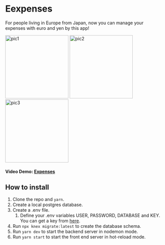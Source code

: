 # Eexpenses
For people living in Europe from Japan, now you can manage your expenses with euro and yen by this app! 

<img width="200" alt="pic1" src="https://i.ibb.co/hMG3Q76/Simulator-Screen-Shot-i-Phone-12-Pro-Max-2021-08-29-at-14-19-13.png">
<img width="200" alt="pic2" src="https://i.ibb.co/n1Bmy4L/Simulator-Screen-Shot-i-Phone-12-Pro-Max-2021-08-29-at-14-19-01.png">
<img width="200" alt="pic3" src="https://i.ibb.co/1MTBC0Q/Simulator-Screen-Shot-i-Phone-12-Pro-Max-2021-08-29-at-14-19-05.png">

#### Video Demo:  [Expenses](https://youtu.be/lwZK5mSmhm0)

## How to install
1. Clone the repo and `yarn`.
1. Create a local postgres database.
1. Create a .env file.
   1. Define your .env variables USER, PASSWORD, DATABASE and KEY. You can get a key from [here](https://exchangeratesapi.io/). 
1. Run `npx knex migrate:latest` to create the database schema. 
1. Run `yarn dev` to start the backend server in nodemon mode. 
1. Run `yarn start` to start the front end server in hot-reload mode.

